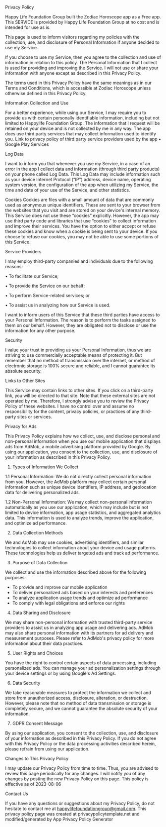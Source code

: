 Privacy Policy

Happy Life Foundation Group built the Zodiac Horoscope app as a Free app. This SERVICE is provided by Happy Life Foundation Group at no cost and is intended for use as is.

This page is used to inform visitors regarding my policies with the collection, use, and disclosure of Personal Information if anyone decided to use my Service.

If you choose to use my Service, then you agree to the collection and use of information in relation to this policy. The Personal Information that I collect is used for providing and improving the Service. I will not use or share your information with anyone except as described in this Privacy Policy.

The terms used in this Privacy Policy have the same meanings as in our Terms and Conditions, which is accessible at Zodiac Horoscope unless otherwise defined in this Privacy Policy.

Information Collection and Use

For a better experience, while using our Service, I may require you to provide us with certain personally identifiable information, including but not limited to Happylife Foundation Group. The information that I request will be retained on your device and is not collected by me in any way.
The app does use third party services that may collect information used to identify you.
Link to privacy policy of third party service providers used by the app
•	Google Play Services

Log Data

I want to inform you that whenever you use my Service, in a case of an error in the app I collect data and information (through third party products) on your phone called Log Data. This Log Data may include information such as your device Internet Protocol (“IP”) address, device name, operating system version, the configuration of the app when utilizing my Service, the time and date of your use of the Service, and other statistics.

Cookies
Cookies are files with a small amount of data that are commonly used as anonymous unique identifiers. These are sent to your browser from the websites that you visit and are stored on your device's internal memory.
This Service does not use these “cookies” explicitly. However, the app may use third party code and libraries that use “cookies” to collect information and improve their services. You have the option to either accept or refuse these cookies and know when a cookie is being sent to your device. If you choose to refuse our cookies, you may not be able to use some portions of this Service.

Service Providers

I may employ third-party companies and individuals due to the following reasons:

•	To facilitate our Service;

•	To provide the Service on our behalf;

•	To perform Service-related services; or

•	To assist us in analyzing how our Service is used.

I want to inform users of this Service that these third parties have access to your Personal Information. The reason is to perform the tasks assigned to them on our behalf. However, they are obligated not to disclose or use the information for any other purpose.

Security

I value your trust in providing us your Personal Information, thus we are striving to use commercially acceptable means of protecting it. But remember that no method of transmission over the internet, or method of electronic storage is 100% secure and reliable, and I cannot guarantee its absolute security.

Links to Other Sites

This Service may contain links to other sites. If you click on a third-party link, you will be directed to that site. Note that these external sites are not operated by me. Therefore, I strongly advise you to review the Privacy Policy of these websites. I have no control over and assume no responsibility for the content, privacy policies, or practices of any third-party sites or services.

Privacy for Ads

This Privacy Policy explains how we collect, use, and disclose personal and non-personal information when you use our mobile application that displays ads from AdMob, a mobile advertising platform provided by Google. By using our application, you consent to the collection, use, and disclosure of your information as described in this Privacy Policy.

1. Types of Information We Collect

1.1 Personal Information:
We do not directly collect personal information from you. However, the AdMob platform may collect certain personal information such as unique device identifiers, IP address, and geolocation data for delivering personalized ads.

1.2 Non-Personal Information:
We may collect non-personal information automatically as you use our application, which may include but is not limited to device information, app usage statistics, and aggregated analytics data. This information is used to analyze trends, improve the application, and optimize ad performance.

2. Data Collection Methods

We and AdMob may use cookies, advertising identifiers, and similar technologies to collect information about your device and usage patterns. These technologies help us deliver targeted ads and track ad performance.

3. Purpose of Data Collection

We collect and use the information described above for the following purposes:
- To provide and improve our mobile application
- To deliver personalized ads based on your interests and preferences
- To analyze application usage trends and optimize ad performance
- To comply with legal obligations and enforce our rights

4. Data Sharing and Disclosure

We may share non-personal information with trusted third-party service providers to assist us in analyzing app usage and delivering ads. AdMob may also share personal information with its partners for ad delivery and measurement purposes. Please refer to AdMob's privacy policy for more information about their data practices.

5. User Rights and Choices

You have the right to control certain aspects of data processing, including personalized ads. You can manage your ad personalization settings through your device settings or by using Google's Ad Settings.

6. Data Security

We take reasonable measures to protect the information we collect and store from unauthorized access, disclosure, alteration, or destruction. However, please note that no method of data transmission or storage is completely secure, and we cannot guarantee the absolute security of your information.

7. GDPR Consent Message

By using our application, you consent to the collection, use, and disclosure of your information as described in this Privacy Policy. If you do not agree with this Privacy Policy or the data processing activities described herein, please refrain from using our application.

Changes to This Privacy Policy

I may update our Privacy Policy from time to time. Thus, you are advised to review this page periodically for any changes. I will notify you of any changes by posting the new Privacy Policy on this page.
This policy is effective as of 2023-08-06

Contact Us

If you have any questions or suggestions about my Privacy Policy, do not hesitate to contact me at happylifefoundationgroup@gmail.com.
This privacy policy page was created at privacypolicytemplate.net and modified/generated by App Privacy Policy Generator
